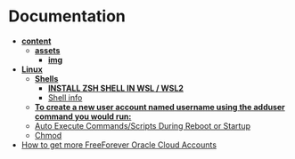 <!-- generated by markdown-notes-tree -->

# Documentation

<!-- optional markdown-notes-tree directory description starts here -->

<!-- optional markdown-notes-tree directory description ends here -->

- [**content**](content)
    - [**assets**](content/assets)
        - [**img**](content/assets/img)
- [**Linux**](Linux)
    - [**Shells**](Linux/Shells)
        - [**INSTALL ZSH SHELL IN WSL / WSL2**](Linux/Shells/Powerlevel10k.md)
        - [Shell info](Linux/Shells/ShellInfo.md)
    - [**To create a new user account named username using the adduser command you would run:**](Linux/adduser.md)
    - [Auto Execute Commands/Scripts During Reboot or Startup](Linux/H-W-T-StartupScript.md)
    - [Chmod](Linux/permissions.md)
- [How to get more FreeForever Oracle Cloud Accounts](FreeForeverOracle.md)
